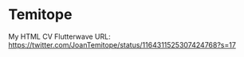 # Temitope
My HTML CV
Flutterwave URL: https://twitter.com/JoanTemitope/status/1164311525307424768?s=17
